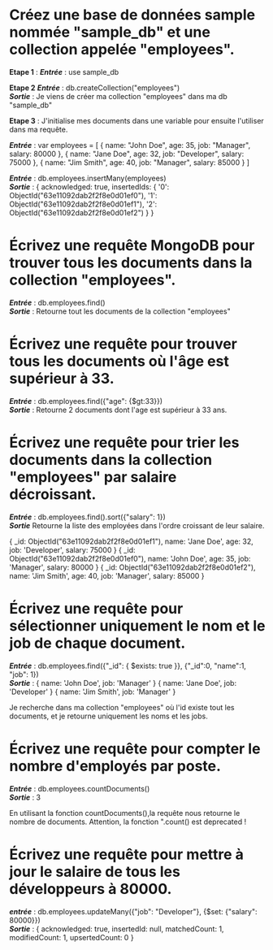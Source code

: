 # Créez une base de données sample nommée "sample_db" et une collection appelée "employees".

**Etape 1** : 
***Entrée*** : use sample_db

**Etape 2**
***Entrée*** : db.createCollection("employees")  
***Sortie*** : Je viens de créer ma collection "employees" dans ma db "sample_db"

**Etape 3** :
J'initialise mes documents dans une variable pour ensuite l'utiliser dans ma requête.

***Entrée*** : var employees = [
   {
   name: "John Doe",
   age: 35,
   job: "Manager",
   salary: 80000
   },
   {
   name: "Jane Doe",
   age: 32,
   job: "Developer",
   salary: 75000
   },
   {
   name: "Jim Smith",
   age: 40,
   job: "Manager",
   salary: 85000
   }
]

***Entrée*** : db.employees.insertMany(employees)  
***Sortie*** : 
{
  acknowledged: true,
  insertedIds: {
    '0': ObjectId("63e11092dab2f2f8e0d01ef0"),
    '1': ObjectId("63e11092dab2f2f8e0d01ef1"),
    '2': ObjectId("63e11092dab2f2f8e0d01ef2")
  }
}

# Écrivez une requête MongoDB pour trouver tous les documents dans la collection "employees".
***Entrée*** : db.employees.find()   
***Sortie*** : Retourne tout les documents de la collection "employees"

# Écrivez une requête pour trouver tous les documents où l'âge est supérieur à 33.  
***Entrée*** : db.employees.find({"age": {$gt:33}})    
***Sortie*** : Retourne 2 documents dont l'age est supérieur à 33 ans.

# Écrivez une requête pour trier les documents dans la collection "employees" par salaire décroissant.
***Entrée*** : db.employees.find().sort({"salary": 1})  
***Sortie*** Retourne la liste des employées dans l'ordre croissant de leur salaire.

{
  _id: ObjectId("63e11092dab2f2f8e0d01ef1"),
  name: 'Jane Doe',
  age: 32,
  job: 'Developer',
  salary: 75000
}
{
  _id: ObjectId("63e11092dab2f2f8e0d01ef0"),
  name: 'John Doe',
  age: 35,
  job: 'Manager',
  salary: 80000
}
{
  _id: ObjectId("63e11092dab2f2f8e0d01ef2"),
  name: 'Jim Smith',
  age: 40,
  job: 'Manager',
  salary: 85000
}

# Écrivez une requête pour sélectionner uniquement le nom et le job de chaque document.  
***Entrée*** : db.employees.find({"_id": { $exists: true }}, {"_id":0, "name":1, "job": 1})   
***Sortie*** :
{
  name: 'John Doe',
  job: 'Manager'
}
{
  name: 'Jane Doe',
  job: 'Developer'
}
{
  name: 'Jim Smith',
  job: 'Manager'
}

Je recherche dans ma collection "employees" où l'id existe tout les documents, et je retourne uniquement les noms et les jobs.

# Écrivez une requête pour compter le nombre d'employés par poste.
***Entrée*** : db.employees.countDocuments()  
***Sortie*** : 3

En utilisant la fonction countDocuments(),la requête nous retourne le nombre de documents. Attention, la fonction ".count() est deprecated ! 

# Écrivez une requête pour mettre à jour le salaire de tous les développeurs à 80000.
***entrée*** : db.employees.updateMany({"job": "Developer"}, {$set: {"salary": 80000}})  
***Sortie*** : 
{
  acknowledged: true,
  insertedId: null,
  matchedCount: 1,
  modifiedCount: 1,
  upsertedCount: 0
}